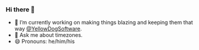 ### Hi there 👋

- 🔭 I’m currently working on making things blazing and keeping them that way [@YellowDogSoftware](https://yellowdogsoftware.com).
- 💬 Ask me about timezones.
- 😄 Pronouns: he/him/his

<!--
**kstolte/kstolte** is a ✨ _special_ ✨ repository because its `README.md` (this file) appears on your GitHub profile.

Here are some ideas to get you started:

- 🔭 I’m currently working on ...
- 🌱 I’m currently learning ...
- 👯 I’m looking to collaborate on ...
- 🤔 I’m looking for help with ...
- 💬 Ask me about ...
- 📫 How to reach me: ...
- 😄 Pronouns: ...
- ⚡ Fun fact: ...
-->
